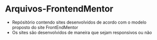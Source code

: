 # Arquivos-FrontendMentor
- Repósitório contendo sites desenvolvidos de acordo com o modelo proposto do site FrontEndMentor
- Os sites são desenvolvidos de maneira que sejam responsivos ou não


